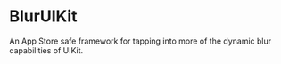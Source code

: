 # BlurUIKit
An App Store safe framework for tapping into more of the dynamic blur capabilities of UIKit.
